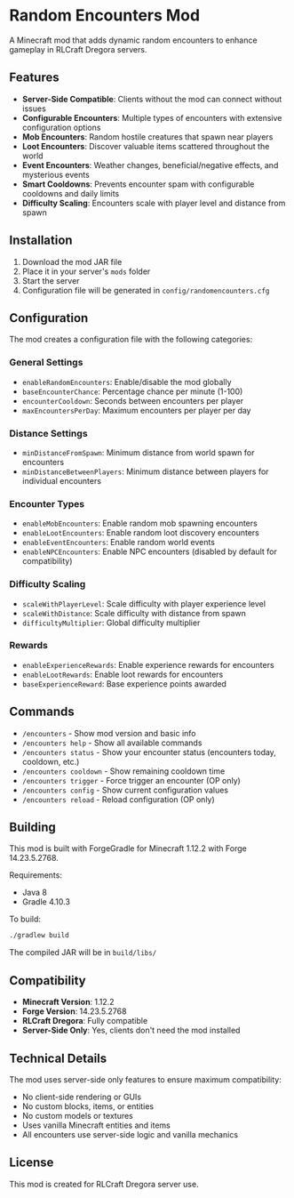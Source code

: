 # Random Encounters Mod

A Minecraft mod that adds dynamic random encounters to enhance gameplay in RLCraft Dregora servers.

## Features

- **Server-Side Compatible**: Clients without the mod can connect without issues
- **Configurable Encounters**: Multiple types of encounters with extensive configuration options
- **Mob Encounters**: Random hostile creatures that spawn near players
- **Loot Encounters**: Discover valuable items scattered throughout the world
- **Event Encounters**: Weather changes, beneficial/negative effects, and mysterious events
- **Smart Cooldowns**: Prevents encounter spam with configurable cooldowns and daily limits
- **Difficulty Scaling**: Encounters scale with player level and distance from spawn

## Installation

1. Download the mod JAR file
2. Place it in your server's `mods` folder
3. Start the server
4. Configuration file will be generated in `config/randomencounters.cfg`

## Configuration

The mod creates a configuration file with the following categories:

### General Settings
- `enableRandomEncounters`: Enable/disable the mod globally
- `baseEncounterChance`: Percentage chance per minute (1-100)
- `encounterCooldown`: Seconds between encounters per player
- `maxEncountersPerDay`: Maximum encounters per player per day

### Distance Settings
- `minDistanceFromSpawn`: Minimum distance from world spawn for encounters
- `minDistanceBetweenPlayers`: Minimum distance between players for individual encounters

### Encounter Types
- `enableMobEncounters`: Enable random mob spawning encounters
- `enableLootEncounters`: Enable random loot discovery encounters
- `enableEventEncounters`: Enable random world events
- `enableNPCEncounters`: Enable NPC encounters (disabled by default for compatibility)

### Difficulty Scaling
- `scaleWithPlayerLevel`: Scale difficulty with player experience level
- `scaleWithDistance`: Scale difficulty with distance from spawn
- `difficultyMultiplier`: Global difficulty multiplier

### Rewards
- `enableExperienceRewards`: Enable experience rewards for encounters
- `enableLootRewards`: Enable loot rewards for encounters
- `baseExperienceReward`: Base experience points awarded

## Commands

- `/encounters` - Show mod version and basic info
- `/encounters help` - Show all available commands
- `/encounters status` - Show your encounter status (encounters today, cooldown, etc.)
- `/encounters cooldown` - Show remaining cooldown time
- `/encounters trigger` - Force trigger an encounter (OP only)
- `/encounters config` - Show current configuration values
- `/encounters reload` - Reload configuration (OP only)

## Building

This mod is built with ForgeGradle for Minecraft 1.12.2 with Forge 14.23.5.2768.

Requirements:
- Java 8
- Gradle 4.10.3

To build:
```bash
./gradlew build
```

The compiled JAR will be in `build/libs/`

## Compatibility

- **Minecraft Version**: 1.12.2
- **Forge Version**: 14.23.5.2768
- **RLCraft Dregora**: Fully compatible
- **Server-Side Only**: Yes, clients don't need the mod installed

## Technical Details

The mod uses server-side only features to ensure maximum compatibility:
- No client-side rendering or GUIs
- No custom blocks, items, or entities
- No custom models or textures
- Uses vanilla Minecraft entities and items
- All encounters use server-side logic and vanilla mechanics

## License

This mod is created for RLCraft Dregora server use.
